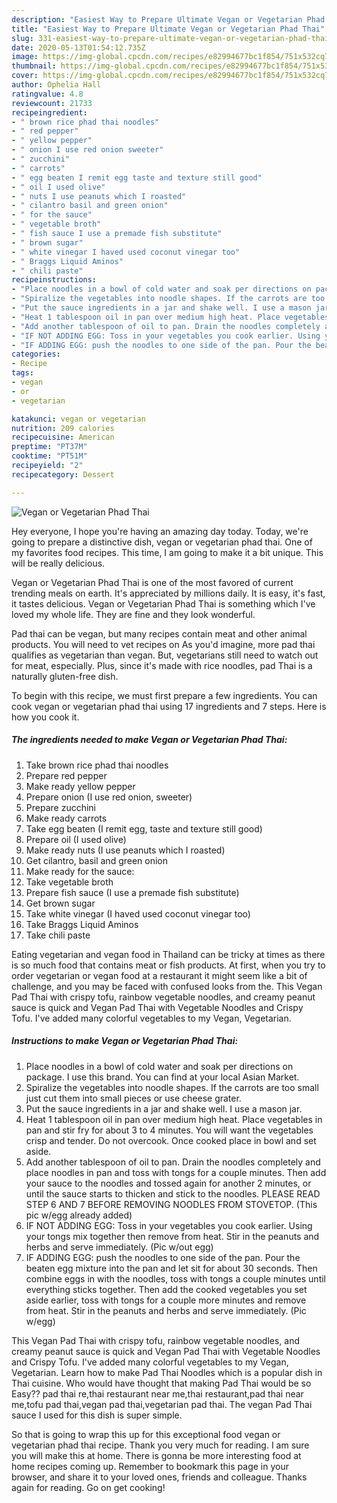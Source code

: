 ```yaml
---
description: "Easiest Way to Prepare Ultimate Vegan or Vegetarian Phad Thai"
title: "Easiest Way to Prepare Ultimate Vegan or Vegetarian Phad Thai"
slug: 331-easiest-way-to-prepare-ultimate-vegan-or-vegetarian-phad-thai
date: 2020-05-13T01:54:12.735Z
image: https://img-global.cpcdn.com/recipes/e82994677bc1f854/751x532cq70/vegan-or-vegetarian-phad-thai-recipe-main-photo.jpg
thumbnail: https://img-global.cpcdn.com/recipes/e82994677bc1f854/751x532cq70/vegan-or-vegetarian-phad-thai-recipe-main-photo.jpg
cover: https://img-global.cpcdn.com/recipes/e82994677bc1f854/751x532cq70/vegan-or-vegetarian-phad-thai-recipe-main-photo.jpg
author: Ophelia Hall
ratingvalue: 4.8
reviewcount: 21733
recipeingredient:
- " brown rice phad thai noodles"
- " red pepper"
- " yellow pepper"
- " onion I use red onion sweeter"
- " zucchini"
- " carrots"
- " egg beaten I remit egg taste and texture still good"
- " oil I used olive"
- " nuts I use peanuts which I roasted"
- " cilantro basil and green onion"
- " for the sauce"
- " vegetable broth"
- " fish sauce I use a premade fish substitute"
- " brown sugar"
- " white vinegar I haved used coconut vinegar too"
- " Braggs Liquid Aminos"
- " chili paste"
recipeinstructions:
- "Place noodles in a bowl of cold water and soak per directions on package. I use this brand. You can find at your local Asian Market."
- "Spiralize the vegetables into noodle shapes. If the carrots are too small just cut them into small pieces or use cheese grater."
- "Put the sauce ingredients in a jar and shake well. I use a mason jar."
- "Heat 1 tablespoon oil in pan over medium high heat. Place vegetables in pan and stir fry for about 3 to 4 minutes. You will want the vegetables crisp and tender. Do not overcook. Once cooked place in bowl and set aside."
- "Add another tablespoon of oil to pan. Drain the noodles completely and place noodles in pan and toss with tongs for a couple minutes. Then add your sauce to the noodles and tossed again for another 2 minutes, or until the sauce starts to thicken and stick to the noodles. PLEASE READ STEP 6 AND 7 BEFORE REMOVING NOODLES FROM STOVETOP. (This pic w/egg already added)"
- "IF NOT ADDING EGG: Toss in your vegetables you cook earlier. Using your tongs mix together then remove from heat. Stir in the peanuts and herbs and serve immediately. (Pic w/out egg)"
- "IF ADDING EGG: push the noodles to one side of the pan. Pour the beaten egg mixture into the pan and let sit for about 30 seconds. Then combine eggs in with the noodles, toss with tongs a couple minutes until everything sticks together. Then add the cooked vegetables you set aside earlier, toss with tongs for a couple more minutes and remove from heat. Stir in the peanuts and herbs and serve immediately. (Pic w/egg)"
categories:
- Recipe
tags:
- vegan
- or
- vegetarian

katakunci: vegan or vegetarian 
nutrition: 209 calories
recipecuisine: American
preptime: "PT37M"
cooktime: "PT51M"
recipeyield: "2"
recipecategory: Dessert

---
```



![Vegan or Vegetarian Phad Thai](https://img-global.cpcdn.com/recipes/e82994677bc1f854/751x532cq70/vegan-or-vegetarian-phad-thai-recipe-main-photo.jpg)

Hey everyone, I hope you're having an amazing day today. Today, we're going to prepare a distinctive dish, vegan or vegetarian phad thai. One of my favorites food recipes. This time, I am going to make it a bit unique. This will be really delicious.

Vegan or Vegetarian Phad Thai is one of the most favored of current trending meals on earth. It's appreciated by millions daily. It is easy, it's fast, it tastes delicious. Vegan or Vegetarian Phad Thai is something which I've loved my whole life. They are fine and they look wonderful.

Pad thai can be vegan, but many recipes contain meat and other animal products. You will need to vet recipes on As you&#39;d imagine, more pad thai qualifies as vegetarian than vegan. But, vegetarians still need to watch out for meat, especially. Plus, since it&#39;s made with rice noodles, pad Thai is a naturally gluten-free dish.


To begin with this recipe, we must first prepare a few ingredients. You can cook vegan or vegetarian phad thai using 17 ingredients and 7 steps. Here is how you cook it.

<!--inarticleads1-->

##### The ingredients needed to make Vegan or Vegetarian Phad Thai:

1. Take  brown rice phad thai noodles
1. Prepare  red pepper
1. Make ready  yellow pepper
1. Prepare  onion (I use red onion, sweeter)
1. Prepare  zucchini
1. Make ready  carrots
1. Take  egg beaten (I remit egg, taste and texture still good)
1. Prepare  oil (I used olive)
1. Make ready  nuts (I use peanuts which I roasted)
1. Get  cilantro, basil and green onion
1. Make ready  for the sauce:
1. Take  vegetable broth
1. Prepare  fish sauce (I use a premade fish substitute)
1. Get  brown sugar
1. Take  white vinegar (I haved used coconut vinegar too)
1. Take  Braggs Liquid Aminos
1. Take  chili paste


Eating vegetarian and vegan food in Thailand can be tricky at times as there is so much food that contains meat or fish products. At first, when you try to order vegetarian or vegan food at a restaurant it might seem like a bit of challenge, and you may be faced with confused looks from the. This Vegan Pad Thai with crispy tofu, rainbow vegetable noodles, and creamy peanut sauce is quick and Vegan Pad Thai with Vegetable Noodles and Crispy Tofu. I&#39;ve added many colorful vegetables to my Vegan, Vegetarian. 

<!--inarticleads2-->

##### Instructions to make Vegan or Vegetarian Phad Thai:

1. Place noodles in a bowl of cold water and soak per directions on package. I use this brand. You can find at your local Asian Market.
1. Spiralize the vegetables into noodle shapes. If the carrots are too small just cut them into small pieces or use cheese grater.
1. Put the sauce ingredients in a jar and shake well. I use a mason jar.
1. Heat 1 tablespoon oil in pan over medium high heat. Place vegetables in pan and stir fry for about 3 to 4 minutes. You will want the vegetables crisp and tender. Do not overcook. Once cooked place in bowl and set aside.
1. Add another tablespoon of oil to pan. Drain the noodles completely and place noodles in pan and toss with tongs for a couple minutes. Then add your sauce to the noodles and tossed again for another 2 minutes, or until the sauce starts to thicken and stick to the noodles. PLEASE READ STEP 6 AND 7 BEFORE REMOVING NOODLES FROM STOVETOP. (This pic w/egg already added)
1. IF NOT ADDING EGG: Toss in your vegetables you cook earlier. Using your tongs mix together then remove from heat. Stir in the peanuts and herbs and serve immediately. (Pic w/out egg)
1. IF ADDING EGG: push the noodles to one side of the pan. Pour the beaten egg mixture into the pan and let sit for about 30 seconds. Then combine eggs in with the noodles, toss with tongs a couple minutes until everything sticks together. Then add the cooked vegetables you set aside earlier, toss with tongs for a couple more minutes and remove from heat. Stir in the peanuts and herbs and serve immediately. (Pic w/egg)


This Vegan Pad Thai with crispy tofu, rainbow vegetable noodles, and creamy peanut sauce is quick and Vegan Pad Thai with Vegetable Noodles and Crispy Tofu. I&#39;ve added many colorful vegetables to my Vegan, Vegetarian. Learn how to make Pad Thai Noodles which is a popular dish in Thai cuisine. Who would have thought that making Pad Thai would be so Easy?? pad thai re,thai restaurant near me,thai restaurant,pad thai near me,tofu pad thai,vegan pad thai,vegetarian pad thai. The vegan Pad Thai sauce I used for this dish is super simple. 

So that is going to wrap this up for this exceptional food vegan or vegetarian phad thai recipe. Thank you very much for reading. I am sure you will make this at home. There is gonna be more interesting food at home recipes coming up. Remember to bookmark this page in your browser, and share it to your loved ones, friends and colleague. Thanks again for reading. Go on get cooking!
